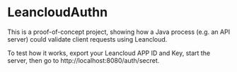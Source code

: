 # LeancloudAuthn

This is a proof-of-concept project, showing how a Java process (e.g. an API server) could validate client requests using
Leancloud.

To test how it works, export your Leancloud APP ID and Key, start the server, then go to http://localhost:8080/auth/secret.